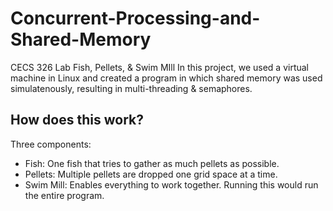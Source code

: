 # Concurrent-Processing-and-Shared-Memory
CECS 326 Lab Fish, Pellets, &amp; Swim MIll 
In this project, we used a virtual machine in Linux and created a program in which shared memory was used simulatenously, resulting in multi-threading & semaphores.

## How does this work?
Three components:
- Fish: One fish that tries to gather as much pellets as possible.
- Pellets: Multiple pellets are dropped one grid space at a time.
- Swim Mill: Enables everything to work together. Running this would run the entire program.
